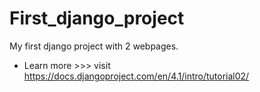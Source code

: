 # First_django_project
My first django project with 2 webpages.
* Learn more >>> visit https://docs.djangoproject.com/en/4.1/intro/tutorial02/

